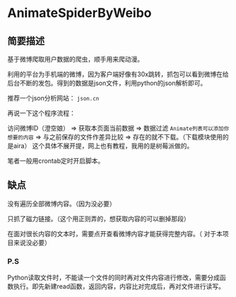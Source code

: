 # AnimateSpiderByWeibo

## 简要描述

基于微博爬取用户数据的爬虫，顺手用来爬动漫。

利用的平台为手机端的微博，因为客户端好像有30x跳转，抓包可以看到微博在给后台不断的发包。得到的数据是json文件，利用python的json解析即可。

推荐一个json分析网站： `json.cn`

再说一下这个程序流程：

访问微博ID（澄空娘） => 获取本页面当前数据 => 数据过滤 `Animate列表可以添加你想要的内容` => 与之前保存的文件作差异比较 => 存在的就不下载。（下载模块使用的是aira） 这个具体不展开提，网上也有教程，我用的是树莓派做的。

笔者一般用crontab定时开启脚本。



## 缺点

没有遍历全部微博内容。（因为没必要）

只抓了磁力链接。（这个用正则弄的，想获取内容的可以删掉那段）

在面对很长内容的文本时，需要点开查看微博内容才能获得完整内容。（ 对于本项目来说没必要）



### P.S

Python读取文件时，不能读一个文件的同时再对文件内容进行修改，需要分成函数执行。即先新建read函数，返回内容，内容比对完成后，再对文件进行读写。

